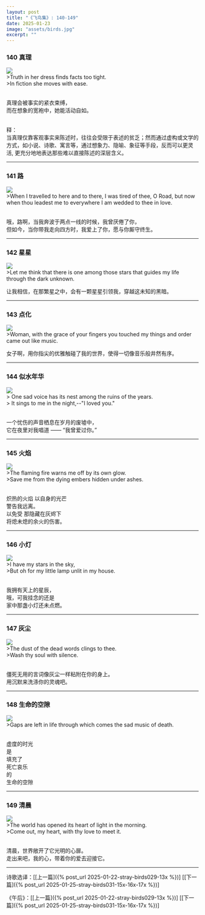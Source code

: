 ```yaml
---
layout: post
title: "《飞鸟集》: 140-149"
date: 2025-01-23
image: "assets/birds.jpg"
excerpt: ""
---
```




### 140 真理
<img src="/assets/abstract-wushu.jpg"/>
<br>
>Truth in her dress finds facts too tight. <br>
>In fiction she moves with ease.

<br>真理会被事实的紧衣束缚，
<br>而在想象的宽袍中，她能活动自如。

<br>释：
<br>当真理仅靠客观事实来陈述时，往往会受限于表述的贫乏；然而通过虚构或文学的方式，如小说、诗歌、寓言等，通过想象力、隐喻、象征等手段，反而可以更灵活, 更充分地地表达那些难以直接陈述的深层含义。

----

### 141 路
<img src="/assets/road-some-where.jpg"/>
<br>
>When I travelled to here and to there, I was tired of thee, O Road, but now when thou leadest me to everywhere I am wedded to thee in love.

<br>哦，路啊，当我奔波于两点一线的时候，我曾厌倦了你，
<br>但如今，当你带我走向四方时，我爱上了你，愿与你厮守终生。

----

### 142 星星
<img src="/assets/one-star.jpg"/>
<br>
>Let me think that there is one among those stars that guides my life through the dark unknown.

让我相信，在那繁星之中，会有一颗星星引领我，穿越这未知的黑暗。

----

### 143 点化
<img src="/assets/female-hands.jpg"/>
<br>
>Woman, with the grace of your fingers you touched my things and order came out like music.

女子啊，用你指尖的优雅触碰了我的世界，使得一切像音乐般井然有序。

----

### 144 似水年华
<img src="/assets/woman-long-coat.jpg"/>
<br>
> One sad voice has its nest among the ruins of the years.<br>
> It sings to me in the night,--"I loved you."

<br>一个忧伤的声音栖息在岁月的废墟中，
<br>它在夜里对我唱道 —— “我曾爱过你。”

----

### 145 火焰
<img src="/assets/dying-embers.jpg"/>
<br>
>The flaming fire warns me off by its own glow.<br>
>Save me from the dying embers hidden under ashes.

<br>炽热的火焰 以自身的光芒
<br>警告我远离。
<br>以免受 那隐藏在灰烬下
<br>将熄未熄的余火的伤害。

----

### 146 小灯
<img src="/assets/unlit-oil-lamp.jpg"/>
<br>
>I have my stars in the sky,<br>
>But oh for my little lamp unlit in my house.

<br>我拥有天上的星辰，
<br>哦，可我挂念的还是
<br>家中那盏小灯还未点燃。

----

### 147 灰尘
<img src="/assets/dusty-coat.jpg"/>
<br>
>The dust of the dead words clings to thee.<br>
>Wash thy soul with silence.

<br>僵死无用的言词像灰尘一样粘附在你的身上。
<br>用沉默来洗涤你的灵魂吧。

----

### 148 生命的空隙
<img src="/assets/dull-life.jpg"/>
<br>
>Gaps are left in life through which comes the sad music of death.

<br>虚度的时光
<br>是
<br>填充了
<br>死亡哀乐
<br>的
<br>生命的空隙

----

### 149 清晨
<img src="/assets/morning-street.jpg"/>
<br>
>The world has opened its heart of light in the morning.<br>
>Come out, my heart, with thy love to meet it.

<br>清晨，世界敞开了它光明的心扉。
<br>走出来吧，我的心，带着你的爱去迎接它。

----

诗歌选译：\[[上一篇]({% post_url 2025-01-22-stray-birds029-13x %})\] \[[下一篇]({% post_url 2025-01-25-stray-birds031-15x-16x-17x %})\] 

《午后》：\[[上一篇]({% post_url 2025-01-22-stray-birds029-13x %})\] \[[下一篇]({% post_url 2025-01-25-stray-birds031-15x-16x-17x %})\] 
